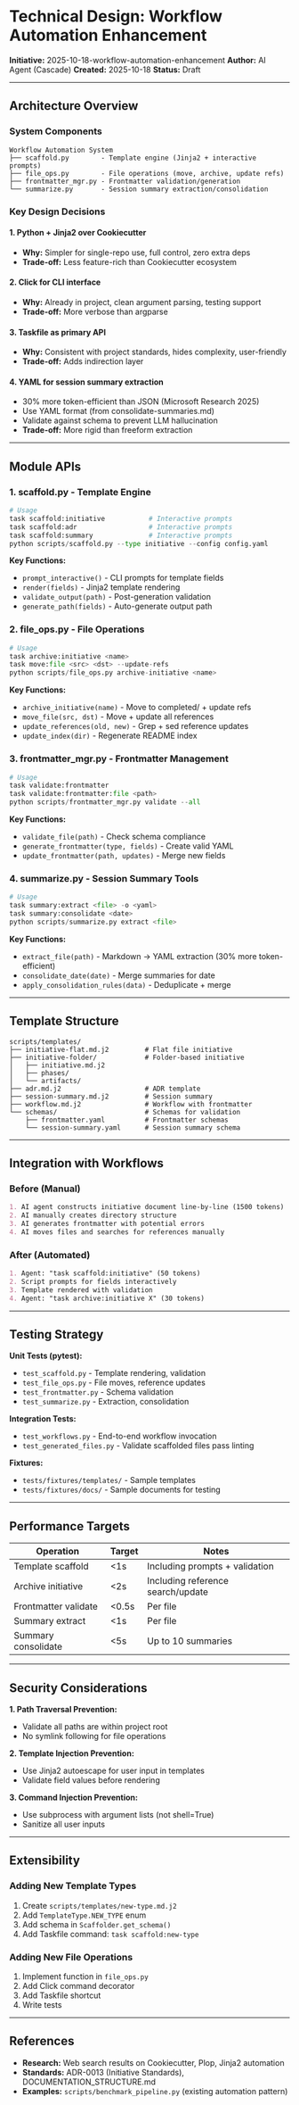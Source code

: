 # Technical Design: Workflow Automation Enhancement

**Initiative:** 2025-10-18-workflow-automation-enhancement
**Author:** AI Agent (Cascade)
**Created:** 2025-10-18
**Status:** Draft

---

## Architecture Overview

### System Components

```text
Workflow Automation System
├── scaffold.py        - Template engine (Jinja2 + interactive prompts)
├── file_ops.py        - File operations (move, archive, update refs)
├── frontmatter_mgr.py - Frontmatter validation/generation
└── summarize.py       - Session summary extraction/consolidation
```

### Key Design Decisions

#### 1. Python + Jinja2 over Cookiecutter

- **Why:** Simpler for single-repo use, full control, zero extra deps
- **Trade-off:** Less feature-rich than Cookiecutter ecosystem

#### 2. Click for CLI interface

- **Why:** Already in project, clean argument parsing, testing support
- **Trade-off:** More verbose than argparse

#### 3. Taskfile as primary API

- **Why:** Consistent with project standards, hides complexity, user-friendly
- **Trade-off:** Adds indirection layer

#### 4. YAML for session summary extraction

- 30% more token-efficient than JSON (Microsoft Research 2025)
- Use YAML format (from consolidate-summaries.md)
- Validate against schema to prevent LLM hallucination
- **Trade-off:** More rigid than freeform extraction

---

## Module APIs

### 1. scaffold.py - Template Engine

```python
# Usage
task scaffold:initiative           # Interactive prompts
task scaffold:adr                  # Interactive prompts
task scaffold:summary              # Interactive prompts
python scripts/scaffold.py --type initiative --config config.yaml
```

**Key Functions:**

- `prompt_interactive()` - CLI prompts for template fields
- `render(fields)` - Jinja2 template rendering
- `validate_output(path)` - Post-generation validation
- `generate_path(fields)` - Auto-generate output path

### 2. file_ops.py - File Operations

```python
# Usage
task archive:initiative <name>
task move:file <src> <dst> --update-refs
python scripts/file_ops.py archive-initiative <name>
```

**Key Functions:**

- `archive_initiative(name)` - Move to completed/ + update refs
- `move_file(src, dst)` - Move + update all references
- `update_references(old, new)` - Grep + sed reference updates
- `update_index(dir)` - Regenerate README index

### 3. frontmatter_mgr.py - Frontmatter Management

```python
# Usage
task validate:frontmatter
task validate:frontmatter:file <path>
python scripts/frontmatter_mgr.py validate --all
```

**Key Functions:**

- `validate_file(path)` - Check schema compliance
- `generate_frontmatter(type, fields)` - Create valid YAML
- `update_frontmatter(path, updates)` - Merge new fields

### 4. summarize.py - Session Summary Tools

```python
# Usage
task summary:extract <file> -o <yaml>
task summary:consolidate <date>
python scripts/summarize.py extract <file>
```

**Key Functions:**

- `extract_file(path)` - Markdown → YAML extraction (30% more token-efficient)
- `consolidate_date(date)` - Merge summaries for date
- `apply_consolidation_rules(data)` - Deduplicate + merge

---

## Template Structure

```text
scripts/templates/
├── initiative-flat.md.j2         # Flat file initiative
├── initiative-folder/            # Folder-based initiative
│   ├── initiative.md.j2
│   ├── phases/
│   └── artifacts/
├── adr.md.j2                     # ADR template
├── session-summary.md.j2         # Session summary
├── workflow.md.j2                # Workflow with frontmatter
└── schemas/                      # Schemas for validation
    ├── frontmatter.yaml          # Frontmatter schemas
    └── session-summary.yaml      # Session summary schema
```

---

## Integration with Workflows

### Before (Manual)

```markdown
1. AI agent constructs initiative document line-by-line (1500 tokens)
2. AI manually creates directory structure
3. AI generates frontmatter with potential errors
4. AI moves files and searches for references manually
```

### After (Automated)

```markdown
1. Agent: "task scaffold:initiative" (50 tokens)
2. Script prompts for fields interactively
3. Template rendered with validation
4. Agent: "task archive:initiative X" (30 tokens)
```

---

## Testing Strategy

**Unit Tests (pytest):**

- `test_scaffold.py` - Template rendering, validation
- `test_file_ops.py` - File moves, reference updates
- `test_frontmatter.py` - Schema validation
- `test_summarize.py` - Extraction, consolidation

**Integration Tests:**

- `test_workflows.py` - End-to-end workflow invocation
- `test_generated_files.py` - Validate scaffolded files pass linting

**Fixtures:**

- `tests/fixtures/templates/` - Sample templates
- `tests/fixtures/docs/` - Sample documents for testing

---

## Performance Targets

| Operation | Target | Notes |
|-----------|--------|-------|
| Template scaffold | <1s | Including prompts + validation |
| Archive initiative | <2s | Including reference search/update |
| Frontmatter validate | <0.5s | Per file |
| Summary extract | <1s | Per file |
| Summary consolidate | <5s | Up to 10 summaries |

---

## Security Considerations

**1. Path Traversal Prevention:**

- Validate all paths are within project root
- No symlink following for file operations

**2. Template Injection Prevention:**

- Use Jinja2 autoescape for user input in templates
- Validate field values before rendering

**3. Command Injection Prevention:**

- Use subprocess with argument lists (not shell=True)
- Sanitize all user inputs

---

## Extensibility

### Adding New Template Types

1. Create `scripts/templates/new-type.md.j2`
2. Add `TemplateType.NEW_TYPE` enum
3. Add schema in `Scaffolder.get_schema()`
4. Add Taskfile command: `task scaffold:new-type`

### Adding New File Operations

1. Implement function in `file_ops.py`
2. Add Click command decorator
3. Add Taskfile shortcut
4. Write tests

---

## References

- **Research:** Web search results on Cookiecutter, Plop, Jinja2 automation
- **Standards:** ADR-0013 (Initiative Standards), DOCUMENTATION_STRUCTURE.md
- **Examples:** `scripts/benchmark_pipeline.py` (existing automation pattern)
